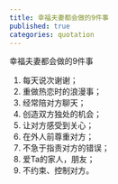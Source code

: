 ```yaml
---
title: 幸福夫妻都会做的9件事
published: true
categories: quotation
---
```


幸福夫妻都会做的9件事
1. 每天说次谢谢；
2. 重做热恋时的浪漫事；
3. 经常陪对方聊天；
4. 创造双方独处的机会；
5. 让对方感受到关心；
6. 在外人前尊重对方；
7. 不急于指责对方的错误；
8. 爱Ta的家人，朋友；
9. 不约束、控制对方。